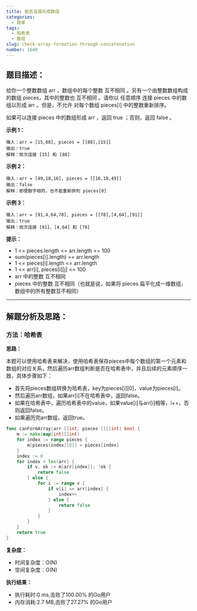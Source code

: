 ```yaml
---
title: 能否连接形成数组
categories:
  - 简单
tags:
  - 哈希表
  - 数组
slug: check-array-formation-through-concatenation
number: 1640
---
```


## 题目描述：

给你一个整数数组 arr ，数组中的每个整数 互不相同 。另有一个由整数数组构成的数组 pieces，其中的整数也 互不相同 。请你以 任意顺序 连接 pieces 中的数组以形成 arr 。但是，不允许 对每个数组 pieces[i] 中的整数重新排序。

如果可以连接 pieces 中的数组形成 arr ，返回 true ；否则，返回 false 。

**示例 1：**
```
输入：arr = [15,88], pieces = [[88],[15]]
输出：true
解释：依次连接 [15] 和 [88]
```


**示例 2：**
```
输入：arr = [49,18,16], pieces = [[16,18,49]]
输出：false
解释：即便数字相符，也不能重新排列 pieces[0]
```

**示例 3：**
```
输入：arr = [91,4,64,78], pieces = [[78],[4,64],[91]]
输出：true
解释：依次连接 [91]、[4,64] 和 [78]
```


**提示：**
- 1 <= pieces.length <= arr.length <= 100
- sum(pieces[i].length) == arr.length
- 1 <= pieces[i].length <= arr.length
- 1 <= arr[i], pieces[i][j] <= 100
- arr 中的整数 互不相同
- pieces 中的整数 互不相同（也就是说，如果将 pieces 扁平化成一维数组，数组中的所有整数互不相同）

---
## 解题分析及思路：


### 方法：哈希表

**思路：**

本题可以使用哈希表来解决，使用哈希表保存pieces中每个数组的第一个元素和数组的对应关系，然后遍历arr数组判断是否在哈希表中，并且后续的元素顺序一致，具体步骤如下：

- 首先将pieces数组转换为哈希表，key为pieces[i][0]，value为pieces[i]。
- 然后遍历arr数组，如果arr[i]不在哈希表中，返回false。
- 如果在哈希表中，遍历哈希表中的value，如果value[i]与arr[i]相等，i++，否则返回false。
- 如果遍历完arr数组，返回true。


```go
func canFormArray(arr []int, pieces [][]int) bool {
	m := make(map[int][]int)
	for index := range pieces {
		m[pieces[index][0]] = pieces[index]
	}
	index := 0
	for index < len(arr) {
		if v, ok := m[arr[index]]; !ok {
			return false
		} else {
			for i := range v {
				if v[i] == arr[index] {
					index++
				} else {
					return false
				}
			}
		}
	}
	return true
}
```

**复杂度：**

- 时间复杂度：O(N)
- 空间复杂度：O(N)

**执行结果：**

- 执行耗时:0 ms,击败了100.00% 的Go用户
- 内存消耗:2.7 MB,击败了27.27% 的Go用户
